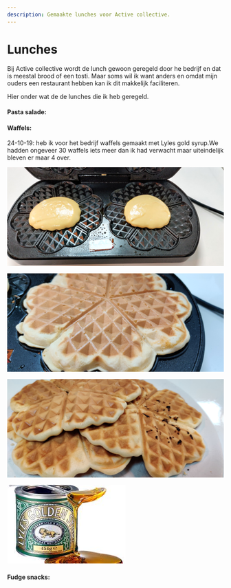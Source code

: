 ```yaml
---
description: Gemaakte lunches voor Active collective.
---
```


# Lunches

Bij Active collective wordt de lunch gewoon geregeld door he bedrijf en dat is meestal brood of een tosti. Maar soms wil ik want anders en omdat mijn ouders een restaurant hebben kan ik dit makkelijk faciliteren. 

Hier onder wat de de lunches die ik heb geregeld. 

#### Pasta salade:

#### Waffels:

24-10-19: heb ik voor het bedrijf waffels gemaakt met Lyles gold syrup.We hadden ongeveer 30 waffels iets meer dan ik had verwacht maar uiteindelijk bleven er maar 4 over.

![Beslag op het ijzer](../.gitbook/assets/img_20191024_111210.jpg)

![Waffels tijdens het bakken](../.gitbook/assets/img_20191024_112024.jpg)

![Waffels](../.gitbook/assets/img_20191024_122333.jpg)

![Lyles Golden Syrup](../.gitbook/assets/lyles.jpeg)

#### Fudge snacks:


